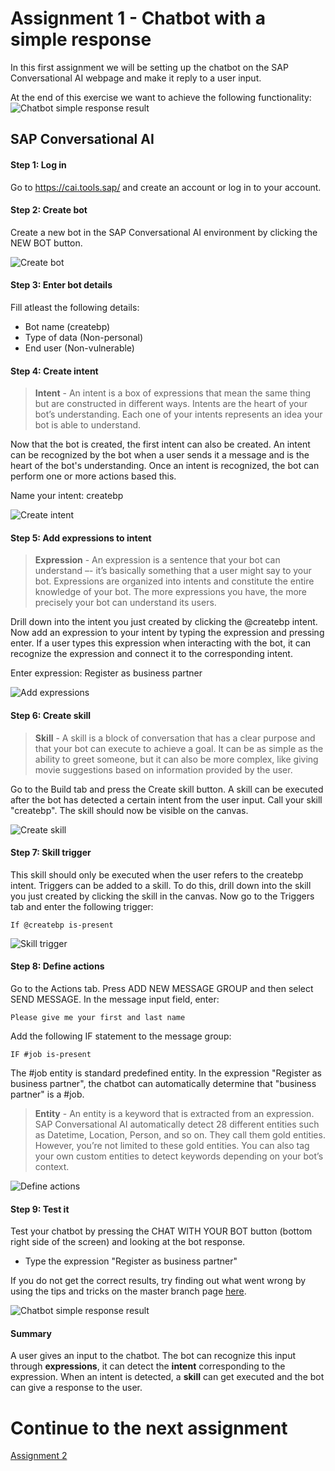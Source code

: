 # Assignment 1 - Chatbot with a simple response
In this first assignment we will be setting up the chatbot on the SAP Conversational AI webpage and make it reply to a user input.

At the end of this exercise we want to achieve the following functionality:
![Chatbot simple response result](https://github.com/iemkek/SAP_Conversational_AI_Assignments/blob/master/img/simpleResponseTest.png)

## SAP Conversational AI

#### Step 1: Log in
Go to https://cai.tools.sap/ and create an account or log in to your account.

#### Step 2: Create bot
Create a new bot in the SAP Conversational AI environment by clicking the NEW BOT button.

![Create bot](https://github.com/iemkek/SAP_Conversational_AI_Assignments/blob/master/img/simpleResponse1.png)

#### Step 3: Enter bot details
Fill atleast the following details:
- Bot name (createbp)
- Type of data (Non-personal)
- End user (Non-vulnerable)

#### Step 4: Create intent
> **Intent** - 
> An intent is a box of expressions that mean the same thing but are constructed in different ways. 
Intents are the heart of your bot’s understanding. Each one of your intents represents an idea your bot is able to understand.

Now that the bot is created, the first intent can also be created. An intent can be recognized by the bot when a user sends it a message and is the heart of the bot's understanding. Once an intent is recognized, the bot can perform one or more actions based this.

Name your intent: createbp

![Create intent](https://github.com/iemkek/SAP_Conversational_AI_Assignments/blob/master/img/simpleResponse2.png)

#### Step 5: Add expressions to intent
> **Expression** -
> An expression is a sentence that your bot can understand –- it’s basically something that a user might say to your bot. Expressions are organized into intents and constitute the entire knowledge of your bot. The more expressions you have, the more precisely your bot can understand its users.

Drill down into the intent you just created by clicking the @createbp intent. Now add an expression to your intent by typing the expression and pressing enter. If a user types this expression when interacting with the bot, it can recognize the expression and connect it to the corresponding intent.

Enter expression: Register as business partner

![Add expressions](https://github.com/iemkek/SAP_Conversational_AI_Assignments/blob/master/img/simpleResponse3.png)

#### Step 6: Create skill
> **Skill** -
> A skill is a block of conversation that has a clear purpose and that your bot can execute to achieve a goal. It can be as simple as the ability to greet someone, but it can also be more complex, like giving movie suggestions based on information provided by the user.

Go to the Build tab and press the Create skill button. A skill can be executed after the bot has detected a certain intent from the user input. Call your skill "createbp". The skill should now be visible on the canvas.

![Create skill](https://github.com/iemkek/SAP_Conversational_AI_Assignments/blob/master/img/simpleResponse4.png)

#### Step 7: Skill trigger
This skill should only be executed when the user refers to the createbp intent. Triggers can be added to a skill. To do this, drill down into the skill you just created by clicking the skill in the canvas. Now go to the Triggers tab and enter the following trigger:

```
If @createbp is-present
```

![Skill trigger](https://github.com/iemkek/SAP_Conversational_AI_Assignments/blob/master/img/simpleResponse5.png)

#### Step 8: Define actions
Go to the Actions tab. Press ADD NEW MESSAGE GROUP and then select SEND MESSAGE. In the message input field, enter:

```
Please give me your first and last name
```

Add the following IF statement to the message group:

```
IF #job is-present
```

The #job entity is standard predefined entity. In the expression "Register as business partner", the chatbot can automatically determine that "business partner" is a #job.

> **Entity** - 
> An entity is a keyword that is extracted from an expression. SAP Conversational AI automatically detect 28 different entities such as Datetime, Location, Person, and so on. They call them gold entities. However, you’re not limited to these gold entities. You can also tag your own custom entities to detect keywords depending on your bot’s context.

![Define actions](https://github.com/iemkek/SAP_Conversational_AI_Assignments/blob/master/img/simpleResponse6.png)

#### Step 9: Test it
Test your chatbot by pressing the CHAT WITH YOUR BOT button (bottom right side of the screen) and looking at the bot response.
- Type the expression "Register as business partner" 

If you do not get the correct results, try finding out what went wrong by using the tips and tricks on the master branch page [here](https://github.com/iemkek/SAP_Conversational_AI_Assignments/blob/master/README.md#debugging-the-chatbot).

![Chatbot simple response result](https://github.com/iemkek/SAP_Conversational_AI_Assignments/blob/master/img/simpleResponseTest.png)

#### Summary

A user gives an input to the chatbot. The bot can recognize this input through **expressions**, it can detect the **intent** corresponding to the expression. When an intent is detected, a **skill** can get executed and the bot can give a response to the user.

# Continue to the next assignment
[Assignment 2](https://github.com/iemkek/SAP_Conversational_AI_Assignments/tree/2_Chatbot_with_response_from_webhook)
